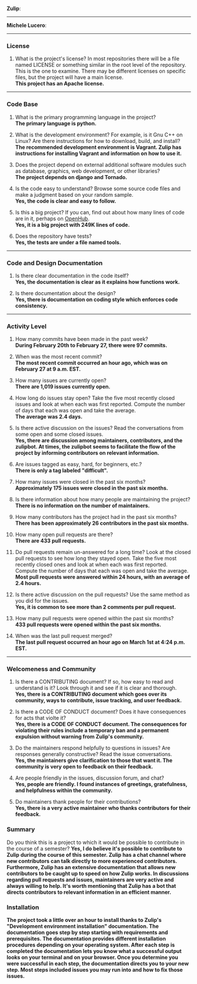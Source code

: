 **Zulip**:


---

**Michele Lucero**:


---


### License

1. What is the project's license?
In most repositories there will be a file named LICENSE or something similar in
the root level of the repository. This is the one to examine. There may be
different licenses on specific files, but the project will have a main license.<br>
  **This project has an Apache license.**
---

### Code Base


1. What is the primary programming language in the project?<br>
  **The primary language is python.**

1. What is the development environment? For example, is it Gnu C++ on Linux?
Are there instructions for how to download, build, and install?<br>
  **The recommended development environment is Vagrant. Zulip has instructions for installing Vagrant and information on how to use it.**

1. Does the project depend on external additional software modules such as
database,  graphics, web development, or other libraries?<br>
  **The project depends on django and Tornado.**

1. Is the code easy to understand? Browse some source code files and make
a judgment based on your random sample.<br>
  **Yes, the code is clear and easy to follow.**

1. Is this a big project? If you can, find out about how many lines of code
are in it, perhaps on [OpenHub](https://www.openhub.net/).<br>
  **Yes, it is a big project with 249K lines of code.**

1. Does the repository have tests?<br>
  **Yes, the tests are under a file named tools.**

---

### Code and Design Documentation
1. Is there clear documentation in the code itself?<br>
  **Yes, the documentation is clear as it explains how functions work.**


1. Is there documentation about the design?<br>
  **Yes, there is documentation on coding style which enforces code consistency.**


---


### Activity Level


1. How many commits have been made in the past week?<br>
  **During February 20th to February 27, there were 97 commits.**

1. When was the most recent commit?<br>
  **The most recent commit occurred an hour ago, which was on February 27 at 9 a.m. EST.**

1. How many issues are currently open?<br>
  **There are 1,019 issues currently open.**

1. How long do issues stay open?
Take the five most recently closed issues and look at when each was first reported.
Compute the number of days that each was open and take the average.<br>
  **The average was 2.4 days.**

1. Is there active discussion on the issues?
Read the conversations from some open and some closed issues.<br>
  **Yes, there are discussion among maintainers, contributors, and the zulipbot. At times, the zulipbot seems to facilitate the flow of the project by informing contributors on relevant information.**

1. Are issues tagged as easy, hard, for beginners, etc.?<br>
  **There is only a tag labeled "difficult".**

1. How many issues were closed in the past six months?<br>
  **Approximately 175 issues were closed in the past six months.**


1. Is there information about how many people are maintaining the project?<br>
  **There is no information on the number of maintainers.**

1. How many contributors has the project had in the past six months?<br>
  **There has been approximately 26 contributors in the past six months.**


1. How many open pull requests are there?<br>
  **There are 433 pull requests.**

1. Do pull requests remain un-answered for a long time?
Look at the closed pull requests to see how long they stayed open.
Take the five most recently closed ones and look at when each was first reported.
Compute the number of days that each was open and take the average.<br>
  **Most pull requests were answered within 24 hours, with an average of 2.4 hours.**

1. Is there active discussion on the pull requests?
Use the same method as you did for the issues.<br>
  **Yes, it is common to see more than 2 comments per pull request.**

1. How many pull requests were opened within the past six months?<br>
  **433 pull requests were opened within the past six months.**


1. When was the last  pull request  merged?<br>
  **The last pull request occurred an hour ago on March 1st at 4:24 p.m. EST.**

---
### Welcomeness and Community

1. Is there a CONTRIBUTING document? If so, how easy to read and understand is it?
Look through it and see if it is clear and thorough.<br>
  **Yes, there is a CONTRIBUTING document which goes over its community, ways to contribute, issue tracking, and user feedback.**

1. Is there a CODE OF CONDUCT document? Does it have consequences for acts that
violte it?<br>
  **Yes, there is a CODE OF CONDUCT document. The consequences for violating their rules include a temporary ban and a permanent expulsion without warning from Zulip's community.**

1. Do the maintainers respond helpfully to questions in issues?
Are responses generally constructive?
Read the issue conversations.<br>
  **Yes, the maintainers give clarification to those that want it. The community is very open to feedback on their feedback.**

1. Are people friendly in the issues, discussion forum, and chat?<br>
  **Yes, people are friendly. I found instances of greetings, gratefulness, and helpfulness within the community.**

1. Do maintainers thank people for their contributions?<br>
  **Yes, there is a very active maintainer who thanks contributors for their feedback.**

### Summary
Do you think this is a project to which it would be possible to contribute in the
course of a semester?
  **Yes, I do believe it's possible to contribute to Zulip during the course of this semester. Zulip has a chat channel where new contributors can talk directly to more experienced contributors. Furthermore, Zulip has an extensive documentation that allows new contributors to be caught up to speed on how Zulip works. In discussions regarding pull requests and issues, maintainers are very active and always willing to help. It's worth mentioning that Zulip has a bot that directs contributors to relevant information in an efficient manner.**

### Installation
  **The project took a little over an hour to install thanks to Zulip's "Development environment installation" documentation. The documentation goes step by step starting with requirements and prerequisites. The documentation provides different installation procedures depending on your operating system. After each step is completed the documentation lets you know what a successful output looks on your terminal and on your browser. Once you determine you were successful in each step, the documentation directs you to your new step. Most steps included issues you may run into and how to fix those issues.**

